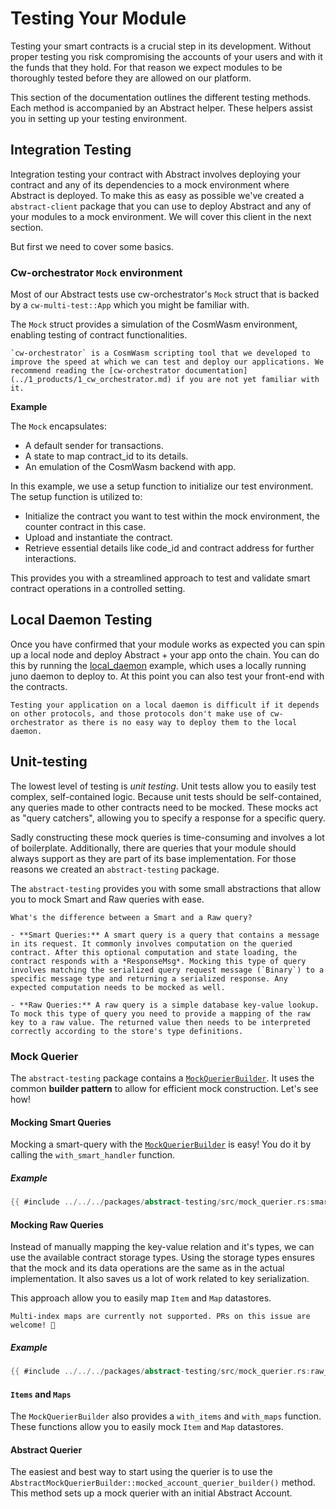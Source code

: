 # Testing Your Module

Testing your smart contracts is a crucial step in its development. Without proper testing you risk compromising the
accounts of your users and with it the funds that they hold. For that reason we expect modules to be thoroughly tested
before they are allowed on our platform.

This section of the documentation outlines the different testing methods. Each method is accompanied by an Abstract
helper. These helpers assist you in setting up your testing environment.

## Integration Testing

Integration testing your contract with Abstract involves deploying your contract and any of its dependencies to a mock environment where Abstract is deployed. To make this as easy as possible we've created a `abstract-client` package that you can use to deploy Abstract and any of your modules to a mock environment. We will cover this client in the next section.

But first we need to cover some basics.

### Cw-orchestrator `Mock` environment

Most of our Abstract tests use cw-orchestrator's `Mock` struct that is backed by a `cw-multi-test::App` which you might be familiar with.

The `Mock` struct provides a simulation of the CosmWasm environment, enabling testing of contract functionalities.

```admonish info
`cw-orchestrator` is a CosmWasm scripting tool that we developed to improve the speed at which we can test and deploy our applications. We recommend reading the [cw-orchestrator documentation](../1_products/1_cw_orchestrator.md) if you are not yet familiar with it.
```

**Example**

The `Mock` encapsulates:

- A default sender for transactions.
- A state to map contract_id to its details.
- An emulation of the CosmWasm backend with app.

In this example, we use a setup function to initialize our test environment. The setup function is utilized to:

- Initialize the contract you want to test within the mock environment, the counter contract in this case.
- Upload and instantiate the contract.
- Retrieve essential details like code_id and contract address for further interactions.

This provides you with a streamlined approach to test and validate smart contract operations in a controlled setting.

## Local Daemon Testing

Once you have confirmed that your module works as expected you can spin up a local node and deploy Abstract + your app onto the chain. You can do this by running the [local_daemon](https://github.com/AbstractSDK/app-template/blob/main/examples/local_daemon.rs) example, which uses a locally running juno daemon to
deploy to. At this point you can also test your front-end with the contracts.

```admonish info
Testing your application on a local daemon is difficult if it depends on other protocols, and those protocols don't make use of cw-orchestrator as there is no easy way to deploy them to the local daemon.
```

## Unit-testing

The lowest level of testing is *unit testing*. Unit tests allow you to easily test complex, self-contained logic. Because unit tests should be self-contained, any queries made to other contracts need to be mocked. These mocks act as "query catchers", allowing you to specify a response for a specific query.

Sadly constructing these mock queries is time-consuming and involves a lot of boilerplate. Additionally, there are queries that your module should always support as they are part of its base implementation. For those reasons we created an `abstract-testing` package.

The `abstract-testing` provides you with some small abstractions that allow you to mock Smart and Raw queries with ease.

```admonish info
What's the difference between a Smart and a Raw query?

- **Smart Queries:** A smart query is a query that contains a message in its request. It commonly involves computation on the queried contract. After this optional computation and state loading, the contract responds with a *ResponseMsg*. Mocking this type of query involves matching the serialized query request message (`Binary`) to a specific message type and returning a serialized response. Any expected computation needs to be mocked as well.

- **Raw Queries:** A raw query is a simple database key-value lookup. To mock this type of query you need to provide a mapping of the raw key to a raw value. The returned value then needs to be interpreted correctly according to the store's type definitions.
```

### Mock Querier

The `abstract-testing` package contains
a <a href="https://docs.rs/abstract-testing/latest/abstract_testing/struct.MockQuerierBuilder.html" target="_blank">`MockQuerierBuilder`</a>.
It uses the common **builder pattern** to allow for efficient mock construction. Let's see how!

#### Mocking Smart Queries

Mocking a smart-query with
the <a href="https://docs.rs/abstract-testing/latest/abstract_testing/struct.MockQuerierBuilder.html" target="_blank">`MockQuerierBuilder`</a>
is easy! You do it by calling the `with_smart_handler` function.

##### Example

```rust
{{ #include ../../../packages/abstract-testing/src/mock_querier.rs:smart_query}}
```

#### Mocking Raw Queries

Instead of manually mapping the key-value relation and it's types, we can use the available contract storage types.
Using the storage types ensures that the mock and its data operations are the same as in the actual implementation. It
also saves us a lot of work related to key serialization.

This approach allow you to easily map `Item` and `Map` datastores.

```admonish warning
Multi-index maps are currently not supported. PRs on this issue are welcome! 🤗
```

##### Example

```rust
{{ #include ../../../packages/abstract-testing/src/mock_querier.rs:raw_query }}
```

#### `Items` and `Maps`

The `MockQuerierBuilder` also provides a `with_items` and `with_maps` function. These functions allow you to easily mock `Item` and `Map` datastores.

#### Abstract Querier

The easiest and best way to start using the querier is to use
the `AbstractMockQuerierBuilder::mocked_account_querier_builder()` method. This method sets up a mock querier with an
initial Abstract Account.
